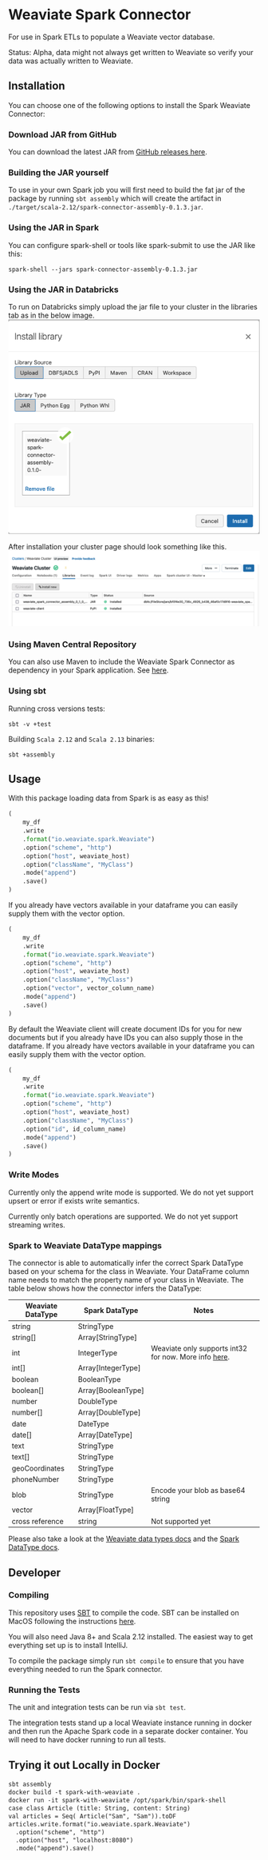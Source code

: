 # Weaviate Spark Connector
For use in Spark ETLs to populate a Weaviate vector database.

Status: Alpha, data might not always get written to Weaviate so
verify your data was actually written to Weaviate.

## Installation
You can choose one of the following options to install the Spark Weaviate Connector:

### Download JAR from GitHub
You can download the latest JAR from [GitHub releases here](https://github.com/weaviate/spark-connector/releases/latest).

### Building the JAR yourself
To use in your own Spark job you will first need to build the fat jar of the package by running
`sbt assembly` which will create the artifact in
`./target/scala-2.12/spark-connector-assembly-0.1.3.jar`.

### Using the JAR in Spark
You can configure spark-shell or tools like spark-submit to use the JAR like this:
```shell
spark-shell --jars spark-connector-assembly-0.1.3.jar
```

### Using the JAR in Databricks
To run on Databricks simply upload the jar file to your cluster in the libraries tab as in the below image.
<img src="readme-assets/install-image.png">

After installation your cluster page should look something like this.
<img src="readme-assets/libraries-image.png">

### Using Maven Central Repository
You can also use Maven to include the Weaviate Spark Connector as dependency in your
Spark application. See [here](https://mvnrepository.com/artifact/io.weaviate/spark-connector).

### Using sbt

Running cross versions tests:
```shell
sbt -v +test
```

Building `Scala 2.12` and `Scala 2.13` binaries:
```shell
sbt +assembly
```

## Usage
With this package loading data from Spark is as easy as this!

```python
(
    my_df
    .write
    .format("io.weaviate.spark.Weaviate")
    .option("scheme", "http")
    .option("host", weaviate_host)
    .option("className", "MyClass")
    .mode("append")
    .save()
)
```

If you already have vectors available in your dataframe you can easily supply them with the vector option.
```python
(
    my_df
    .write
    .format("io.weaviate.spark.Weaviate")
    .option("scheme", "http")
    .option("host", weaviate_host)
    .option("className", "MyClass")
    .option("vector", vector_column_name)
    .mode("append")
    .save()
)
```

By default the Weaviate client will create document IDs for you for new documents but if you already have IDs you
can also supply those in the dataframe.
If you already have vectors available in your dataframe you can easily supply them with the vector option.
```python
(
    my_df
    .write
    .format("io.weaviate.spark.Weaviate")
    .option("scheme", "http")
    .option("host", weaviate_host)
    .option("className", "MyClass")
    .option("id", id_column_name)
    .mode("append")
    .save()
)
```

### Write Modes
Currently only the append write mode is supported. We do not yet support upsert or 
error if exists write semantics.

Currently only batch operations are supported. We do not yet support streaming writes.

### Spark to Weaviate DataType mappings
The connector is able to automatically infer the correct Spark DataType based
on your schema for the class in Weaviate. Your DataFrame column name
needs to match the property name of your class in Weaviate. The table below
shows how the connector infers the DataType:

| Weaviate DataType | Spark DataType   | Notes |
|--|---|---|
|string  | StringType  |   |
|string[]  | Array[StringType]  |   |
|int  | IntegerType  | Weaviate only supports int32 for now. More info [here](https://github.com/weaviate/weaviate/issues/1563).  |
|int[]  |  Array[IntegerType] |   |
|boolean  | BooleanType  |    |
|boolean[]  | Array[BooleanType]  |  |
|number  | DoubleType  |   |
|number[]  | Array[DoubleType]  |   |
|date  | DateType  |   |
|date[]  | Array[DateType]  |   |
|text  | StringType  |   |
|text[]  | StringType  |   |
|geoCoordinates  | StringType  |   |
|phoneNumber  | StringType  |   |
|blob  | StringType  | Encode your blob as base64 string |
|vector  | Array[FloatType]  |   |
|cross reference  | string  | Not supported yet |

Please also take a look at the 
[Weaviate data types docs](https://weaviate.io/developers/weaviate/current/schema/datatypes.html) and the
[Spark DataType docs](https://spark.apache.org/docs/latest/sql-ref-datatypes.html).

## Developer
### Compiling
This repository uses [SBT](https://www.scala-sbt.org/) to compile the code. SBT can be installed on MacOS
following the instructions [here](https://www.scala-sbt.org/1.x/docs/Setup.html).

You will also need Java 8+ and Scala 2.12 installed. The easiest way to get everything set up is to install IntelliJ.

To compile the package simply run `sbt compile` to ensure that you have everything needed to run the Spark connector.

### Running the Tests
The unit and integration tests can be run via `sbt test`. 

The integration tests stand up a local Weaviate instance running in docker and then run the 
Apache Spark code in a separate docker container. You will need to have docker running to run all tests.


## Trying it out Locally in Docker
```
sbt assembly
docker build -t spark-with-weaviate .
docker run -it spark-with-weaviate /opt/spark/bin/spark-shell
case class Article (title: String, content: String)
val articles = Seq( Article("Sam", "Sam")).toDF
articles.write.format("io.weaviate.spark.Weaviate")
  .option("scheme", "http")
  .option("host", "localhost:8080")
  .mode("append").save()
```
